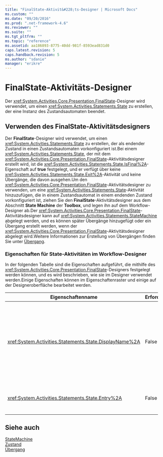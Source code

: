 ```yaml
---
title: "FinalState-Aktivit&#228;ts-Designer | Microsoft Docs"
ms.custom: ""
ms.date: "09/20/2016"
ms.prod: ".net-framework-4.6"
ms.reviewer: ""
ms.suite: ""
ms.tgt_pltfrm: ""
ms.topic: "reference"
ms.assetid: aa186893-8775-40dd-981f-8593ead831d0
caps.latest.revision: 5
caps.handback.revision: 5
ms.author: "sdanie"
manager: "erikre"
---
```

# FinalState-Aktivit&#228;ts-Designer
Der <xref:System.Activities.Core.Presentation.FinalState>\-Designer wird verwendet, um einen <xref:System.Activities.Statements.State> zu erstellen, der eine Instanz des Zustandsautomaten beendet.  
  
## Verwenden des FinalState\-Aktivitätsdesigners  
 Der **FinalState**\-Designer wird verwendet, um einen <xref:System.Activities.Statements.State> zu erstellen, der als endender Zustand in einen Zustandsautomaten vorkonfiguriert ist.Bei einem <xref:System.Activities.Statements.State>, der mit dem <xref:System.Activities.Core.Presentation.FinalState>\-Aktivitätsdesigner erstellt wird, ist die <xref:System.Activities.Statements.State.IsFinal%2A>\-Eigenschaft auf **true** festgelegt, und er verfügt über keine <xref:System.Activities.Statements.State.Exit%2A>\-Aktivität und keine Übergänge, die davon ausgehen.Um den <xref:System.Activities.Core.Presentation.FinalState>\-Aktivitätsdesigner zu verwenden, um eine <xref:System.Activities.Statements.State>\-Aktivität hinzuzufügen, die in einem Zustandsautomat in einem endenden Zustand vorkonfiguriert ist, ziehen Sie den **FinalState**\-Aktivitätsdesigner aus dem Abschnitt **State Machine** der **Toolbox**, und legen ihn auf dem Workflow\-Designer ab.Der <xref:System.Activities.Core.Presentation.FinalState>\-Aktivitätsdesigner kann auf <xref:System.Activities.Statements.StateMachine> abgelegt werden, und es können später Übergänge hinzugefügt oder ein Übergang erstellt werden, wenn der <xref:System.Activities.Core.Presentation.FinalState>\-Aktivitätsdesigner abgelegt wird.Weitere Informationen zur Erstellung von Übergängen finden Sie unter [Übergang](../workflow-designer/transition-activity-designer.md).  
  
### Eigenschaften für State\-Aktivitäten im Workflow\-Designer  
 In der folgenden Tabelle sind die Eigenschaften aufgeführt, die mithilfe des <xref:System.Activities.Core.Presentation.FinalState>\-Designers festgelegt werden können, und es wird beschrieben, wie sie im Designer verwendet werden.Einige Eigenschaften können im Eigenschaftenraster und einige auf der Designeroberfläche bearbeitet werden.  
  
|Eigenschaftenname|Erforderlich|Verwendung|  
|-----------------------|------------------|----------------|  
|<xref:System.Activities.Statements.State.DisplayName%2A>|False|Gibt den Anzeigenamen des <xref:System.Activities.Statements.State>\-Aktivitätsdesigners im Header an.Der Standardwert lautet **State** .Der Wert kann im Eigenschaftenraster oder direkt im Header des Aktivitätsdesigners bearbeitet werden.<xref:System.Activities.Statements.State.DisplayName%2A> wird in der Breadcrumbnavigation verwendet, die am oberen Rand des Workflow\-Designers angezeigt wird.<br /><br /> Obwohl der <xref:System.Activities.Statements.State.DisplayName%2A> nicht zwingend erforderlich ist, wird empfohlen, einen Anzeigenamen zu verwenden.|  
|<xref:System.Activities.Statements.State.Entry%2A>|False|Gibt die Aktion an, die eintritt, wenn ein Übergang in diesen Zustand stattfindet.Dieser Wert kann festgelegt werden, indem Sie eine Aktivität aus der **Toolbox** ziehen und auf dem Abschnitt <xref:System.Activities.Statements.State.Entry%2A> des Zustands ablegen.|  
  
## Siehe auch  
 [StateMachine](../workflow-designer/statemachine-activity-designer.md)   
 [Zustand](../workflow-designer/state-activity-designer.md)   
 [Übergang](../workflow-designer/transition-activity-designer.md)
